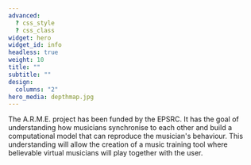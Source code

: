 ```yaml
---
advanced:
  ? css_style
  ? css_class
widget: hero
widget_id: info
headless: true
weight: 10
title: ""
subtitle: ""
design:
  columns: "2"
hero_media: depthmap.jpg
---
```


The A.R.M.E. project has been funded by the EPSRC. It has the goal of understanding how musicians synchronise to each other and build a computational model that can reproduce the musician's behaviour. This understanding will allow the creation of a music training tool where believable virtual musicians will play together with the user.

